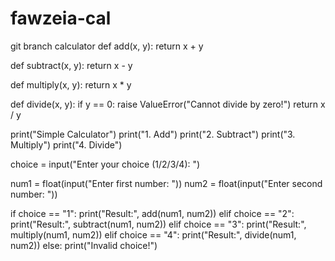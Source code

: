 # fawzeia-cal
 git branch calculator
 def add(x, y):
    return x + y

def subtract(x, y):
    return x - y

def multiply(x, y):
    return x * y

def divide(x, y):
    if y == 0:
        raise ValueError("Cannot divide by zero!")
    return x / y

print("Simple Calculator")
print("1. Add")
print("2. Subtract")
print("3. Multiply")
print("4. Divide")

choice = input("Enter your choice (1/2/3/4): ")

num1 = float(input("Enter first number: "))
num2 = float(input("Enter second number: "))

if choice == "1":
    print("Result:", add(num1, num2))
elif choice == "2":
    print("Result:", subtract(num1, num2))
elif choice == "3":
    print("Result:", multiply(num1, num2))
elif choice == "4":
    print("Result:", divide(num1, num2))
else:
    print("Invalid choice!")
